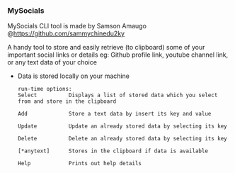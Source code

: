 ### MySocials

  MySocials CLI tool is made by Samson Amaugo @https://github.com/sammychinedu2ky
       
A handy tool to store and easily retrieve (to clipboard) some of your important social links or details
eg: Github profile link, youtube channel link, or any text data of your choice
- Data is stored locally on your machine
     
    ```
    run-time options:
    Select          Displays a list of stored data which you select from and store in the clipboard

    Add             Store a text data by insert its key and value

    Update          Update an already stored data by selecting its key

    Delete          Delete an already stored data by selecting its key

    [*anytext]      Stores in the clipboard if data is available

    Help            Prints out help details

    ```
